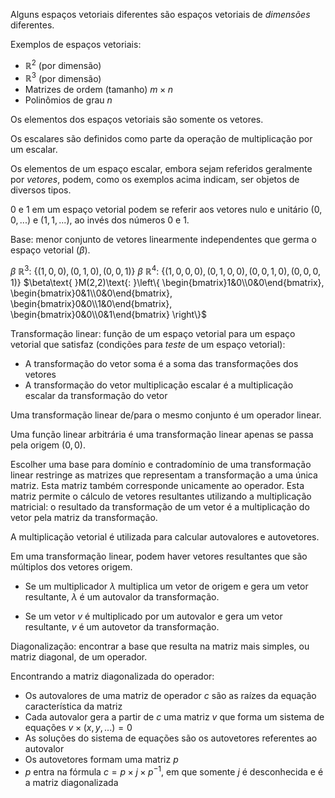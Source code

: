 Alguns espaços vetoriais diferentes são espaços vetoriais de *dimensões* diferentes.

Exemplos de espaços vetoriais:

- $\mathbb{R}^2$ (por dimensão)
- $\mathbb{R}^3$ (por dimensão)
- Matrizes de ordem (tamanho) $m \times n$
- Polinômios de grau $n$

Os elementos dos espaços vetoriais são somente os vetores.

Os escalares são definidos como parte da operação de multiplicação por um escalar.

Os elementos de um espaço escalar, embora sejam referidos geralmente por *vetores*, podem, como os exemplos acima indicam, ser objetos de diversos tipos.

$0$ e $1$ em um espaço vetorial podem se referir aos vetores nulo e unitário ($0, 0, ...)$ e $(1, 1, ...)$, ao invés dos números $0$ e $1$.

Base: menor conjunto de vetores linearmente independentes que germa o espaço vetorial ($\beta$).

$\beta\text{ }\mathbb{R}^3\text{: }\left\{(1,0,0),(0,1,0),(0,0,1)\right\}$
$\beta\text{ }\mathbb{R}^4\text{: }\left\{(1,0,0,0),(0,1,0,0),(0,0,1,0),(0,0,0,1)\right\}$
$\beta\text{ }M(2,2)\text{: }\left\{
    \begin{bmatrix}1&0\\0&0\end{bmatrix},
    \begin{bmatrix}0&1\\0&0\end{bmatrix},
    \begin{bmatrix}0&0\\1&0\end{bmatrix},
    \begin{bmatrix}0&0\\0&1\end{bmatrix}
\right\}$

Transformação linear: função de um espaço vetorial para um espaço vetorial que satisfaz (condições para *teste* de um espaço vetorial):

- A transformação do vetor soma é a soma das transformações dos vetores
- A transformação do vetor multiplicação escalar é a multiplicação escalar da transformação do vetor

Uma transformação linear de/para o mesmo conjunto é um operador linear.

Uma função linear arbitrária é uma transformação linear apenas se passa pela origem $(0,0)$.

Escolher uma base para domínio e contradomínio de uma transformação linear restringe as matrizes que representam a transformação a uma única matriz. Esta matriz também corresponde unicamente ao operador.
Esta matriz permite o cálculo de vetores resultantes utilizando a multiplicação matricial: o resultado da transformação de um vetor é a multiplicação do vetor pela matriz da transformação.

A multiplicação vetorial é utilizada para calcular autovalores e autovetores.

Em uma transformação linear, podem haver vetores resultantes que são múltiplos dos vetores origem.

- Se um multiplicador $\lambda$ multiplica um vetor de origem e gera um vetor resultante, $\lambda$ é um autovalor da transformação.

- Se um vetor $v$ é multiplicado por um autovalor e gera um vetor resultante, $v$ é um autovetor da transformação.

Diagonalização: encontrar a base que resulta na matriz mais simples, ou matriz diagonal, de um operador.

Encontrando a matriz diagonalizada do operador:
- Os autovalores de uma matriz de operador $c$ são as raízes da equação característica da matriz
- Cada autovalor gera a partir de $c$ uma matriz $v$ que forma um sistema de equações $v \times (x,y,...) = 0$
- As soluções do sistema de equações são os autovetores referentes ao autovalor
- Os autovetores formam uma matriz $p$
- $p$ entra na fórmula $c=p \times j \times p^{-1}$, em que somente $j$ é desconhecida e é a matriz diagonalizada